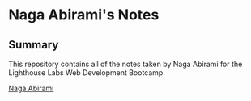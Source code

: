 # Naga Abirami's Notes

## Summary

This repository contains all of the notes taken by Naga Abirami for the Lighthouse Labs Web Development Bootcamp.

[Naga Abirami](https://github.com/abiramitoronto/lighthouse-web-notes)
